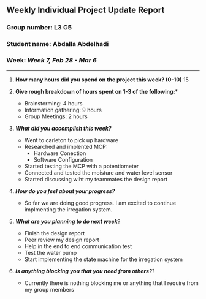 ## Weekly Individual Project Update Report
### Group number: L3 G5
### Student name: Abdalla Abdelhadi
### Week: _Week 7, Feb 28 - Mar 6_
___
1. **How many hours did you spend on the project this week? (0-10)** 15

2. **Give rough breakdown of hours spent on 1-3 of the following:***
    - Brainstorming: 4 hours
    - Information gathering: 9 hours
    - Group Meetings: 2 hours
3. ***What did you accomplish this week?*** 
    - Went to carleton to pick up hardware
    - Researched and implented MCP:
      - Hardware Conection
      - Software Configuration 
    - Started testing the MCP with a potentiometer  
    - Connected and tested the moisture and water level sensor 
    - Started discussing wiht my teammates the design report
4. ***How do you feel about your progress?*** 
    - So far we are doing good progress. I am excited to continue implmenting the irregation system.
5. ***What are you planning to do next week***? 
    - Finish the design report 
    - Peer review my design report
    - Help in the end to end communication test
    - Test the water pump
    - Start implementing the state machine for the irregation system 
6. ***Is anything blocking you that you need from others?***? 
    - Currently there is nothing blocking me or anything that I require from my group members
